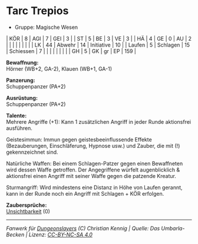 # Tarc Trepios  
- Gruppe: Magische Wesen  

| KÖR    | 8  | AGI      | 7  | GEI        | 3   |
| ST     | 5  | BE       | 3  | VE         | 3   |
| HÄ     | 4  | GE       | 0  | AU         | 2   |
|        |    |          |    |            |     |
| LK     | 44 | Abwehr   | 14 | Initiative | 10  |
| Laufen | 5  | Schlagen | 15 | Schiessen  | 7   |
|        |    |          |    |            |     |
| GH     | 5  | GK       | gr | EP         | 159 |


**Bewaffnung:**  
Hörner (WB+2, GA-2), Klauen (WB+1, GA-1)

**Panzerung:**  
Schuppenpanzer (PA+2)

**Ausrüstung:**  
Schuppenpanzer (PA+2)

**Talente:**  
Mehrere Angriffe (+1): Kann 1 zusätzlichen Angriff in jeder Runde aktionsfrei ausführen.

Geistesimmun: Immun gegen geistesbeeinflussende Effekte (Bezauberungen, Einschläferung, Hypnose usw.) und Zauber, die mit (!) gekennzeichnet sind.

Natürliche Waffen: Bei einem Schlagen-Patzer gegen einen Bewaffneten wird dessen Waffe getroffen. Der Angegriffene würfelt augenblicklich & aktionsfrei einen Angriff mit seiner Waffe gegen die patzende Kreatur.

Sturmangriff: Wird mindestens eine Distanz in Höhe von Laufen gerannt, kann in der Runde noch ein Angriff mit Schlagen + KÖR erfolgen.


**Zaubersprüche:**  
[Unsichtbarkeit](/grw/zauber/unsichtbarkeit.md) (0)




___
*Fanwerk für [Dungeonslayers](https://www.dungeonslayers.net/) (C) Christian Kennig | Quelle: Das Umbarla-Becken | Lizenz: [CC-BY-NC-SA 4.0](https://creativecommons.org/licenses/by-nc-sa/4.0/deed.de)*